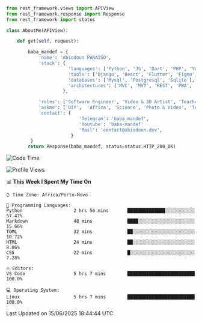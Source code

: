 ###
```python
from rest_framework.views import APIView
from rest_framework.response import Response
from rest_framework import status

class AboutMe(APIView):

    def get(self, request):

        baba_mandef = {
            'name': 'Abiodoun PARAISO',
            'stack': {
                       'languages': ['Python', 'JS', 'Dart', 'PHP', 'Yoruba', 'Fongbe', 'Kreyol', 'French', 'English'],
                       'tools': ['Django', 'React', 'Flutter', 'Figma', 'GIMP', 'Inckscape', 'Kdenlive', 'Blender'],
                       'databases': ['Mysql', 'Postgresql', 'Sqlite'],
                       'architectures': ['MVC', 'MVT', 'REST', 'PWA', 'SPA', 'MicroServices']
                     },

            'roles': ['Software Engineer', 'Video & 3D Artist', 'Teacher', 'Mentor', 'Farmer'],
            'askme': ['DIY',  'Africa', 'Science', 'Photo & Video', 'Tech', 'Agro'],
            'contact': {
                           'Telegram': 'baba_mandef',
                           'Youtube': 'baba-mandef'
                           'Mail': 'contact@abiodoun.dev',
                        }
         }
        return Response(baba_mandef, status=status.HTTP_200_OK)

```                    

<!--START_SECTION:waka-->
![Code Time](http://img.shields.io/badge/Code%20Time-1%2C681%20hrs%2015%20mins-blue)

![Profile Views](http://img.shields.io/badge/Profile%20Views-0-blue)

📊 **This Week I Spent My Time On** 

```text
⌚︎ Time Zone: Africa/Porto-Novo

💬 Programming Languages: 
Python                   2 hrs 56 mins       ██████████████░░░░░░░░░░░   57.47% 
Markdown                 48 mins             ████░░░░░░░░░░░░░░░░░░░░░   15.66% 
TOML                     32 mins             ██░░░░░░░░░░░░░░░░░░░░░░░   10.72% 
HTML                     24 mins             ██░░░░░░░░░░░░░░░░░░░░░░░   8.06% 
CSS                      22 mins             █░░░░░░░░░░░░░░░░░░░░░░░░   7.28%

🔥 Editors: 
VS Code                  5 hrs 7 mins        █████████████████████████   100.0%

💻 Operating System: 
Linux                    5 hrs 7 mins        █████████████████████████   100.0%

```


 Last Updated on 15/06/2025 18:44:44 UTC
<!--END_SECTION:waka-->
